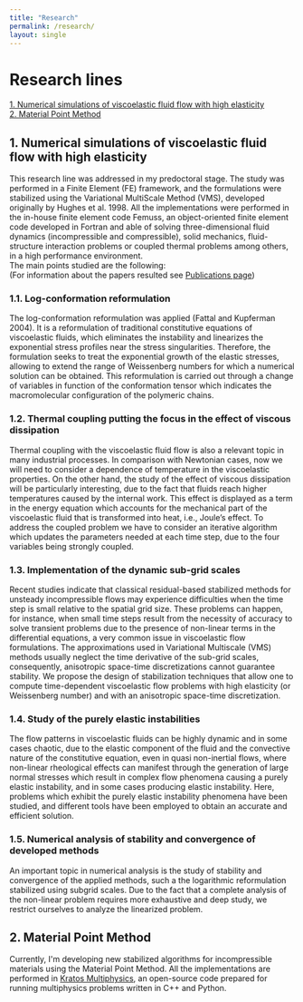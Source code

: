 ```yaml
---
title: "Research"
permalink: /research/
layout: single
---
```

# Research lines

[1. Numerical simulations of viscoelastic fluid flow with high elasticity](#1-numerical-simulations-of-viscoelastic-fluid-flow-with-high-elasticity)\
[2. Material Point Method](#2-material-point-method)

## 1. Numerical simulations of viscoelastic fluid flow with high elasticity
This research line was addressed in my predoctoral stage. The study was performed in a Finite Element (FE) framework, and the formulations were stabilized using the Variational MultiScale Method (VMS), developed originally by Hughes et al. 1998.
All the implementations were performed in the in-house finite element code Femuss,  an object-oriented finite element code developed in Fortran and able of solving three-dimensional fluid dynamics (incompressible and compressible), solid mechanics, fluid-structure interaction problems or coupled thermal problems among others, in a high performance environment.\
The main points studied are the following:\
(For information about the papers resulted see [Publications page](https://lauramoremar.github.io/publications/))

### 1.1. Log-conformation reformulation

The log-conformation reformulation was applied (Fattal and Kupferman 2004). It is a reformulation of  traditional constitutive equations of viscoelastic fluids, which eliminates the instability and linearizes the exponential stress profiles near the stress singularities. Therefore, the formulation seeks to treat the exponential growth of the elastic stresses, allowing to extend the range of Weissenberg numbers for which a numerical solution can be obtained. This reformulation is carried out through a change of variables in function of the conformation tensor which indicates the macromolecular configuration of the polymeric chains.

### 1.2. Thermal coupling putting the focus in the effect of viscous dissipation

Thermal coupling with the viscoelastic fluid flow is also a relevant topic in many industrial processes. In comparison with Newtonian cases, now we will need to consider a dependence of temperature in the viscoelastic properties. On the other hand, the study of the effect of viscous dissipation will be particularly interesting, due to the fact that fluids reach higher temperatures caused by the internal work. This effect is displayed as a term in the energy equation which accounts for the mechanical part of the viscoelastic fluid that is transformed into heat, i.e., Joule’s effect. To address the coupled problem we have to consider an iterative algorithm which updates the parameters needed at each time step, due to the four variables being strongly coupled.

### 1.3. Implementation of the dynamic sub-grid scales

Recent studies indicate that classical residual-based stabilized methods for unsteady incompressible flows may experience difficulties when the time step is small relative to the spatial grid size. These problems can happen, for instance, when small time steps result from the necessity of accuracy to solve transient problems due to the presence of non-linear terms in the differential equations, a very common issue in viscoelastic flow formulations.
The approximations used in Variational Multiscale (VMS) methods usually neglect the time derivative of the sub-grid scales, consequently, anisotropic space-time discretizations cannot guarantee stability. We propose the design of stabilization techniques that allow one to compute time-dependent viscoelastic flow problems with high elasticity (or Weissenberg number) and with an anisotropic space-time discretization.

### 1.4. Study of the purely elastic instabilities

The flow patterns in viscoelastic fluids can be highly dynamic and in some cases chaotic, due to the elastic component of the fluid and the convective nature of the constitutive equation, even in quasi non-inertial flows, where non-linear rheological effects can manifest through the generation of large normal stresses which result in complex flow phenomena causing a purely elastic instability, and in some cases producing elastic instability. Here, problems which exhibit the purely elastic instability phenomena have been studied, and different tools have been employed to obtain an accurate and efficient solution.

### 1.5. Numerical analysis of stability and convergence of developed methods

An important topic in numerical analysis is the study of stability and convergence of the applied methods, such a the logarithmic reformulation stabilized using subgrid scales. Due to the fact that a complete analysis of the non-linear problem requires more exhaustive and deep study, we restrict ourselves to analyze the linearized problem.

## 2. Material Point Method

Currently, I'm developing new stabilized algorithms for incompressible materials using the Material Point Method. All the implementations are performed in [Kratos Multiphysics](https://github.com/KratosMultiphysics), an open-source code prepared for running multiphysics problems written in C++ and Python.
